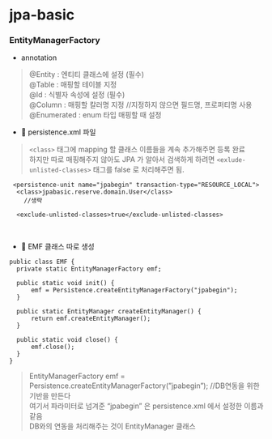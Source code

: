 # jpa-basic

### EntityManagerFactory
- annotation
> @Entity : 엔티티 클래스에 설정 (필수) <br/>
@Table : 매핑할 테이블 지정<br/>
@Id : 식별자 속성에 설정 (필수)<br/>
@Column : 매핑할 칼러명 지정 //지정하지 않으면 필드명, 프로퍼티명 사용<br/>
@Enumerated : enum 타입 매핑할 때 설정<br/>


- 🙌 persistence.xml 파일
> `<class>` 태그에 mapping 할 클래스 이름들을 계속 추가해주면 등록 완료<br/>
하지만 따로 매핑해주지 않아도 JPA 가 알아서 검색하게 하려면 `<exlude-unlisted-classes>` 태그를 false 로 처리해주면 됨.<br/>

```
 <persistence-unit name="jpabegin" transaction-type="RESOURCE_LOCAL">
  <class>jpabasic.reserve.domain.User</class>
    //생략

  <exclude-unlisted-classes>true</exclude-unlisted-classes>
```
<br/>

- 🙌 EMF 클래스 따로 생성<br/>
```
public class EMF {
  private static EntityManagerFactory emf;

  public static void init() {
      emf = Persistence.createEntityManagerFactory("jpabegin");
  }

  public static EntityManager createEntityManager() {
      return emf.createEntityManager();
  }

  public static void close() {
      emf.close();
  }
}
```

> EntityManagerFactory emf = Persistence.createEntityManagerFactory(”jpabegin”); //DB연동을 위한 기반을 만든다 <br/>
여기서 파라미터로 넘겨준 “jpabegin” 은 persistence.xml 에서 설정한 이름과 같음<br/>
DB와의 연동을 처리해주는 것이 EntityManager 클래스
